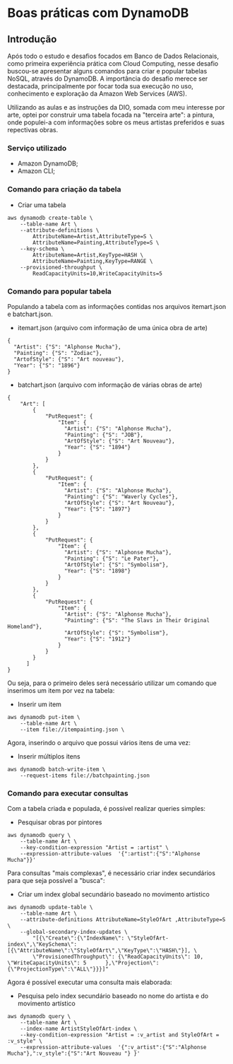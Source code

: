 # Boas práticas com DynamoDB
## Introdução
Após todo o estudo e desafios focados em Banco de Dados Relacionais, como primeira experiência prática com Cloud Computing,
nesse desafio buscou-se apresentar alguns comandos para criar e popular tabelas NoSQL, através do DynamoDB. A importância do desafio merece ser destacada, principalmente por focar toda sua
execução no uso, conhecimento e exploração da Amazon Web Services (AWS).

Utilizando as aulas e as instruções da DIO, somada com meu interesse por arte, optei por construir uma tabela focada na "terceira arte": a pintura, onde populei-a com
informações sobre os meus artistas preferidos e suas repectivas obras.

### Serviço utilizado
- Amazon DynamoDB;
- Amazon CLI;

### Comando para criação da tabela
- Criar uma tabela
```
aws dynamodb create-table \
    --table-name Art \
    --attribute-definitions \
        AttributeName=Artist,AttributeType=S \
        AttributeName=Painting,AttributeType=S \
    --key-schema \
        AttributeName=Artist,KeyType=HASH \
        AttributeName=Painting,KeyType=RANGE \
    --provisioned-throughput \
        ReadCapacityUnits=10,WriteCapacityUnits=5
```

### Comando para popular tabela
Populando a tabela com as informações contidas nos arquivos itemart.json e batchart.json.
- itemart.json (arquivo com informação de uma única obra de arte)
```
{
  "Artist": {"S": "Alphonse Mucha"},
  "Painting": {"S": "Zodiac"},
  "ArtofStyle": {"S": "Art nouveau"},
  "Year": {"S": "1896"}
}
```
- batchart.json (arquivo com informação de várias obras de arte)
```
{
    "Art": [
        {
            "PutRequest": {
                "Item": {
                  "Artist": {"S": "Alphonse Mucha"},
                  "Painting": {"S": "JOB"},
                  "ArtOfStyle": {"S": "Art Nouveau"},
                  "Year": {"S": "1894"}
                }
            }
        },
        {
            "PutRequest": {
                "Item": {
                  "Artist": {"S": "Alphonse Mucha"},
                  "Painting": {"S": "Waverly Cycles"},
                  "ArtOfStyle": {"S": "Art Nouveau"},
                  "Year": {"S": "1897"}
                }
            }
        },
        {
            "PutRequest": {
                "Item": {
                  "Artist": {"S": "Alphonse Mucha"},
                  "Painting": {"S": "Le Pater"},
                  "ArtOfStyle": {"S": "Symbolism"},
                  "Year": {"S": "1898"}
                }
            }
        },
        {
            "PutRequest": {
                "Item": {
                  "Artist": {"S": "Alphonse Mucha"},
                  "Painting": {"S": "The Slavs in Their Original Homeland"},
                  "ArtOfStyle": {"S": "Symbolism"},
                  "Year": {"S": "1912"}
                }
            }
        }
      ]
}
```

Ou seja, para o primeiro deles será necessário utilizar um comando que inserimos um item por vez na tabela:
- Inserir um item

```
aws dynamodb put-item \
    --table-name Art \
    --item file://itempainting.json \
```
Agora, inserindo o arquivo que possui vários itens de uma vez:
- Inserir múltiplos itens
```
aws dynamodb batch-write-item \
    --request-items file://batchpainting.json
```
### Comando para executar consultas
Com a tabela criada e populada, é possível realizar queries simples:

- Pesquisar obras por pintores
```
aws dynamodb query \
    --table-name Art \
    --key-condition-expression "Artist = :artist" \
    --expression-attribute-values  '{":artist":{"S":"Alphonse Mucha"}}'
```

Para consultas "mais complexas", é necessário criar index secundários para que seja possível a "busca":
- Criar um index global secundário baseado no movimento artistico

```
aws dynamodb update-table \
    --table-name Art \
    --attribute-definitions AttributeName=StyleOfArt ,AttributeType=S \
    --global-secondary-index-updates \
        "[{\"Create\":{\"IndexName\": \"StyleOfArt-index\",\"KeySchema\":[{\"AttributeName\":\"StyleOfArt\",\"KeyType\":\"HASH\"}], \
        \"ProvisionedThroughput\": {\"ReadCapacityUnits\": 10, \"WriteCapacityUnits\": 5      },\"Projection\":{\"ProjectionType\":\"ALL\"}}}]"
```
Agora é possível executar uma consulta mais elaborada:
- Pesquisa pelo index secundário baseado no nome do artista e do movimento artístico

```
aws dynamodb query \
    --table-name Art \
    --index-name ArtistStyleOfArt-index \
    --key-condition-expression "Artist = :v_artist and StyleOfArt = :v_style" \
    --expression-attribute-values  '{":v_artist":{"S":"Alphonse Mucha"},":v_style":{"S":"Art Nouveau "} }'
```


